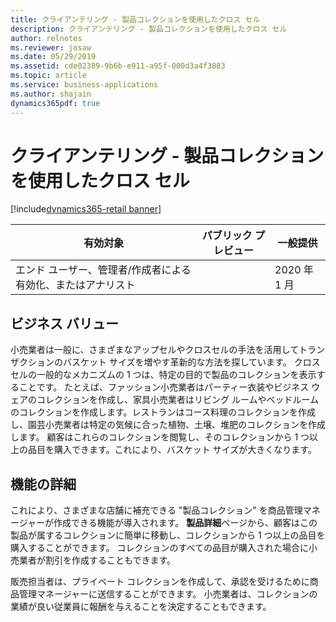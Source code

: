 ```yaml
---
title: クライアンテリング - 製品コレクションを使用したクロス セル
description: クライアンテリング - 製品コレクションを使用したクロス セル
author: relnotes
ms.reviewer: josaw
ms.date: 05/29/2019
ms.assetid: cde02389-9b6b-e911-a95f-000d3a4f3883
ms.topic: article
ms.service: business-applications
ms.author: shajain
dynamics365pdf: true
---
```

# <a name="clienteling---cross-sell-using-product-collections"></a>クライアンテリング - 製品コレクションを使用したクロス セル
[!include[dynamics365-retail banner](../includes/dynamics365-retail.md)]

| 有効対象    |  パブリック プレビュー | 一般提供 | 
| ---------- | ---------- |---------- |
|エンド ユーザー、管理者/作成者による有効化、またはアナリスト|| 2020 年 1 月|


## <a name="business-value"></a>ビジネス バリュー
<!-- bv start -->
小売業者は一般に、さまざまなアップセルやクロスセルの手法を活用してトランザクションのバスケット サイズを増やす革新的な方法を探しています。 クロスセルの一般的なメカニズムの 1 つは、特定の目的で製品のコレクションを表示することです。 たとえば、ファッション小売業者はパーティー衣装やビジネス ウェアのコレクションを作成し、家具小売業者はリビング ルームやベッドルームのコレクションを作成します。レストランはコース料理のコレクションを作成し、園芸小売業者は特定の気候に合った植物、土壌、堆肥のコレクションを作成します。 顧客はこれらのコレクションを閲覧し、そのコレクションから 1 つ以上の品目を購入できます。これにより、バスケット サイズが大きくなります。
<!-- bv end -->



## <a name="feature-details"></a>機能の詳細
<!--feature detail start -->
これにより、さまざまな店舗に補充できる "製品コレクション" を商品管理マネージャーが作成できる機能が導入されます。 **製品詳細**ページから、顧客はこの製品が属するコレクションに簡単に移動し、コレクションから 1 つ以上の品目を購入することができます。 コレクションのすべての品目が購入された場合に小売業者が割引を作成することもできます。

販売担当者は、プライベート コレクションを作成して、承認を受けるために商品管理マネージャーに送信することができます。 小売業者は、コレクションの業績が良い従業員に報酬を与えることを決定することもできます。
<!--feature detail end -->










